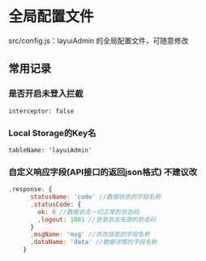 # 全局配置文件

src/config.js：layuiAdmin 的全局配置文件，可随意修改

## 常用记录

### 是否开启未登入拦截
    interceptor: false

### Local Storage的Key名
    tableName: 'layuiAdmin'

### 自定义响应字段(API接口的返回json格式) 不建议改
~~~javascript
,response: {
      statusName: 'code' //数据状态的字段名称
      ,statusCode: {
        ok: 0 //数据状态一切正常的状态码
        ,logout: 1001 //登录状态失效的状态码
      }
      ,msgName: 'msg' //状态信息的字段名称
      ,dataName: 'data' //数据详情的字段名称
    }
~~~